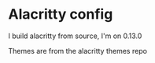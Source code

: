 # Alacritty config

I build alacritty from source, I'm on 0.13.0

Themes are from the alacritty themes repo


